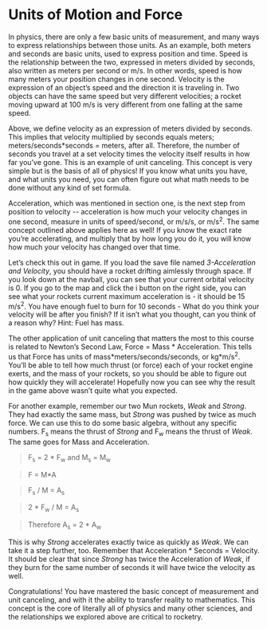 # Units of Motion and Force

In physics, there are only a few basic units of measurement, and many ways to express relationships between those units. As an example, both meters and seconds are basic units, used to express position and time. Speed is the relationship between the two, expressed in meters divided by seconds, also written as meters per second or m/s. In other words, speed is how many meters your position changes in one second. Velocity is the expression of an object’s speed and the direction it is traveling in. Two objects can have the same speed but very different velocities; a rocket moving upward at 100 m/s is very different from one falling at the same speed.

Above, we define velocity as an expression of meters divided by seconds. This implies that velocity multiplied by seconds equals meters; meters/seconds\*seconds = meters, after all. Therefore, the number of seconds you travel at a set velocity times the velocity itself results in how far you’ve gone. This is an example of unit canceling. This concept is very simple but is the basis of all of physics! If you know what units you have, and what units you need, you can often figure out what math needs to be done without any kind of set formula. 

Acceleration, which was mentioned in section one, is the next step from position to velocity -- acceleration is how much your velocity changes in one second, measure in units of speed/second, or m/s/s, or m/s<sup>2</sup>. The same concept outlined above applies here as well! If you know the exact rate you’re accelerating, and multiply that by how long you do it, you will know how much your velocity has changed over that time. 

Let’s check this out in game. If you load the save file named *3-Acceleration and Velocity*, you should have a rocket drifting aimlessly through space. If you look down at the navball, you can see that your current orbital velocity is 0. If you go to the map and click the i button on the right side, you can see what your rockets current maximum acceleration is - it should be 15 m/s<sup>2</sup>. You have enough fuel to burn for 10 seconds - What do you think your velocity will be after you finish? If it isn’t what you thought, can you think of a reason why? Hint: Fuel has mass.

The other application of unit canceling that matters the most to this course is related to Newton’s Second Law, Force = Mass \* Acceleration. This tells us that Force has units of mass\*meters/seconds/seconds, or kg\*m/s<sup>2</sup>. You’ll be able to tell how much thrust (or force) each of your rocket engine exerts, and the mass of your rockets, so you should be able to figure out how quickly they will accelerate! Hopefully now you can see why the result in the game above wasn’t quite what you expected.

For another example, remember our two Mun rockets, *Weak* and *Strong*. They had exactly the same mass, but *Strong* was pushed by twice as much force. We can use this to do some basic algebra, without any specific numbers. F<sub>s</sub> means the thrust of *Strong* and F<sub>w</sub> means the thrust of *Weak*. The same goes for Mass and Acceleration.

>F<sub>s</sub> = 2 * F<sub>w</sub> and M<sub>s</sub> = M<sub>w</sub>  

>F = M*A  

>F<sub>s</sub> / M = A<sub>s</sub> 

>2 * F<sub>w</sub> / M = A<sub>s</sub>  

>Therefore A<sub>s</sub> = 2 * A<sub>w</sub>  

This is why *Strong* accelerates exactly twice as quickly as *Weak*. We can take it a step further, too. Remember that Acceleration \* Seconds = Velocity. It should be clear that since *Strong* has twice the Acceleration of *Weak*, if they burn for the same number of seconds it will have twice the velocity as well.

Congratulations! You have mastered the basic concept of measurement and unit canceling, and with it the ability to transfer reality to mathematics. This concept is the core of literally all of physics and many other sciences, and the relationships we explored above are critical to rocketry.
